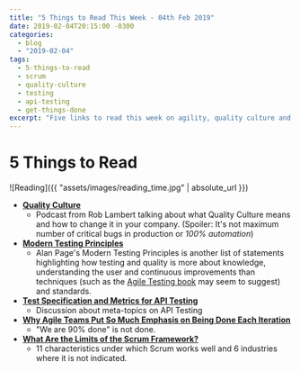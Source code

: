 ```yaml
---
title: "5 Things to Read This Week - 04th Feb 2019"
date: 2019-02-04T20:15:00 -0300
categories:
  - blog
  - "2019-02-04"
tags:
  - 5-things-to-read
  - scrum
  - quality-culture
  - testing
  - api-testing
  - get-things-done
excerpt: "Five links to read this week on agility, quality culture and API Testing"
---
```


# 5 Things to Read

![Reading]({{ "assets/images/reading_time.jpg" | absolute_url }})

- **[Quality Culture](https://qablog.practitest.com/quality-culture/)**
  - Podcast from Rob Lambert talking about what Quality Culture means and how to change it in your company. (Spoiler: It's not maximum number of critical bugs in production or _100% automation_)
- **[Modern Testing Principles](https://ministryoftesting.com/dojo/lessons/modern-testing-principles)**
  - Alan Page's Modern Testing Principles is another list of statements highlighting how testing and quality is more about knowledge, understanding the user and continuous improvements than techniques (such as the [Agile Testing book](https://www.amazon.com/Agile-Testing-Practical-Guide-Testers/dp/0321534468) may seem to suggest) and standards.
- **[Test Specification and Metrics for API Testing](https://club.ministryoftesting.com/t/test-specification-and-metrics-for-api-testing/21937)**
  - Discussion about meta-topics on API Testing
- **[Why Agile Teams Put So Much Emphasis on Being Done Each Iteration](https://www.mountaingoatsoftware.com/blog/why-agile-teams-put-so-much-emphasis-on-being-done-each-iteration#When:17:00:00Z)**
  - "We are 90% done" is not done.
- **[What Are the Limits of the Scrum Framework?](https://agilepainrelief.com/notesfromatooluser/2019/01/what-are-the-limits-of-the-scrum-framework.html)**
  - 11 characteristics under which Scrum works well and 6 industries where it is not indicated.
